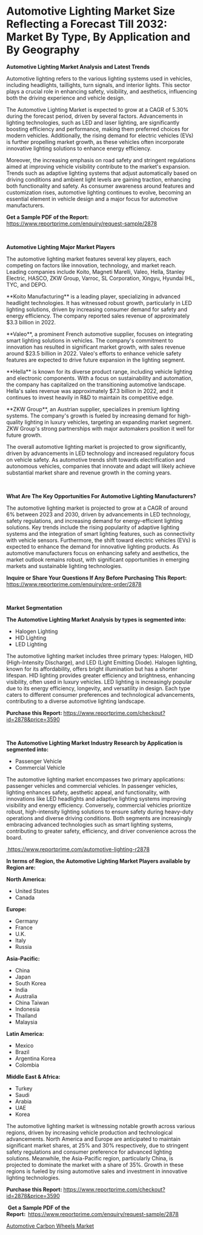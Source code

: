 <p><h1>Automotive Lighting Market Size Reflecting a Forecast Till 2032: Market By Type, By Application and By Geography</h1></p><p><strong>Automotive Lighting Market Analysis and Latest Trends</strong></p>
<p><p>Automotive lighting refers to the various lighting systems used in vehicles, including headlights, taillights, turn signals, and interior lights. This sector plays a crucial role in enhancing safety, visibility, and aesthetics, influencing both the driving experience and vehicle design.</p><p>The Automotive Lighting Market is expected to grow at a CAGR of 5.30% during the forecast period, driven by several factors. Advancements in lighting technologies, such as LED and laser lighting, are significantly boosting efficiency and performance, making them preferred choices for modern vehicles. Additionally, the rising demand for electric vehicles (EVs) is further propelling market growth, as these vehicles often incorporate innovative lighting solutions to enhance energy efficiency.</p><p>Moreover, the increasing emphasis on road safety and stringent regulations aimed at improving vehicle visibility contribute to the market's expansion. Trends such as adaptive lighting systems that adjust automatically based on driving conditions and ambient light levels are gaining traction, enhancing both functionality and safety. As consumer awareness around features and customization rises, automotive lighting continues to evolve, becoming an essential element in vehicle design and a major focus for automotive manufacturers.</p></p>
<p><strong>Get a Sample PDF of the Report:&nbsp;</strong> <a href="https://www.reportprime.com/enquiry/request-sample/2878?utm_campaign=2956&utm_medium=2&utm_source=Github&utm_content=ia&utm_term=17032025&utm_id=automotive-lighting">https://www.reportprime.com/enquiry/request-sample/2878</a></p>
<p>&nbsp;</p>
<p><strong>Automotive Lighting Major Market Players</strong></p>
<p><p>The automotive lighting market features several key players, each competing on factors like innovation, technology, and market reach. Leading companies include Koito, Magneti Marelli, Valeo, Hella, Stanley Electric, HASCO, ZKW Group, Varroc, SL Corporation, Xingyu, Hyundai IHL, TYC, and DEPO.</p><p>**Koito Manufacturing** is a leading player, specializing in advanced headlight technologies. It has witnessed robust growth, particularly in LED lighting solutions, driven by increasing consumer demand for safety and energy efficiency. The company reported sales revenue of approximately $3.3 billion in 2022.</p><p>**Valeo**, a prominent French automotive supplier, focuses on integrating smart lighting solutions in vehicles. The company's commitment to innovation has resulted in significant market growth, with sales revenue around $23.5 billion in 2022. Valeo's efforts to enhance vehicle safety features are expected to drive future expansion in the lighting segment.</p><p>**Hella** is known for its diverse product range, including vehicle lighting and electronic components. With a focus on sustainability and automation, the company has capitalized on the transitioning automotive landscape. Hella's sales revenue was approximately $7.3 billion in 2022, and it continues to invest heavily in R&D to maintain its competitive edge.</p><p>**ZKW Group**, an Austrian supplier, specializes in premium lighting systems. The company's growth is fueled by increasing demand for high-quality lighting in luxury vehicles, targeting an expanding market segment. ZKW Group's strong partnerships with major automakers position it well for future growth.</p><p>The overall automotive lighting market is projected to grow significantly, driven by advancements in LED technology and increased regulatory focus on vehicle safety. As automotive trends shift towards electrification and autonomous vehicles, companies that innovate and adapt will likely achieve substantial market share and revenue growth in the coming years.</p></p>
<p>&nbsp;</p>
<p><strong>What Are The Key Opportunities For Automotive Lighting Manufacturers?</strong></p>
<p><p>The automotive lighting market is projected to grow at a CAGR of around 6% between 2023 and 2030, driven by advancements in LED technology, safety regulations, and increasing demand for energy-efficient lighting solutions. Key trends include the rising popularity of adaptive lighting systems and the integration of smart lighting features, such as connectivity with vehicle sensors. Furthermore, the shift toward electric vehicles (EVs) is expected to enhance the demand for innovative lighting products. As automotive manufacturers focus on enhancing safety and aesthetics, the market outlook remains robust, with significant opportunities in emerging markets and sustainable lighting technologies.</p></p>
<p><strong>Inquire or Share Your Questions If Any Before Purchasing This Report:</strong> <a href="https://www.reportprime.com/enquiry/pre-order/2878?utm_campaign=2956&utm_medium=2&utm_source=Github&utm_content=ia&utm_term=17032025&utm_id=automotive-lighting">https://www.reportprime.com/enquiry/pre-order/2878</a></p>
<p>&nbsp;</p>
<p><strong>Market Segmentation</strong></p>
<p><strong>The Automotive Lighting Market Analysis by types is segmented into:</strong></p>
<p><ul><li>Halogen Lighting</li><li>HID Lighting</li><li>LED Lighting</li></ul></p>
<p><p>The automotive lighting market includes three primary types: Halogen, HID (High-Intensity Discharge), and LED (Light Emitting Diode). Halogen lighting, known for its affordability, offers bright illumination but has a shorter lifespan. HID lighting provides greater efficiency and brightness, enhancing visibility, often used in luxury vehicles. LED lighting is increasingly popular due to its energy efficiency, longevity, and versatility in design. Each type caters to different consumer preferences and technological advancements, contributing to a diverse automotive lighting landscape.</p></p>
<p><strong>Purchase this Report:&nbsp;</strong><a href="https://www.reportprime.com/checkout?id=2878&price=3590&utm_campaign=2956&utm_medium=2&utm_source=Github&utm_content=ia&utm_term=17032025&utm_id=automotive-lighting">https://www.reportprime.com/checkout?id=2878&price=3590</a></p>
<p>&nbsp;</p>
<p><strong>The Automotive Lighting Market Industry Research by Application is segmented into:</strong></p>
<p><ul><li>Passenger Vehicle</li><li>Commercial Vehicle</li></ul></p>
<p><p>The automotive lighting market encompasses two primary applications: passenger vehicles and commercial vehicles. In passenger vehicles, lighting enhances safety, aesthetic appeal, and functionality, with innovations like LED headlights and adaptive lighting systems improving visibility and energy efficiency. Conversely, commercial vehicles prioritize robust, high-intensity lighting solutions to ensure safety during heavy-duty operations and diverse driving conditions. Both segments are increasingly embracing advanced technologies such as smart lighting systems, contributing to greater safety, efficiency, and driver convenience across the board.</p></p>
<p><a href="https://www.reportprime.com/automotive-lighting-r2878?utm_campaign=2956&utm_medium=2&utm_source=Github&utm_content=ia&utm_term=17032025&utm_id=automotive-lighting">&nbsp;https://www.reportprime.com/automotive-lighting-r2878</a></p>
<p><strong>In terms of Region, the Automotive Lighting Market Players available by Region are:</strong></p>
<p>
    <p> <strong> North America: </strong>
        <ul>
            <li>United States</li>
            <li>Canada</li>
        </ul>
        </p> 
    <p> <strong> Europe: </strong>
        <ul>
            <li>Germany</li>
            <li>France</li>
            <li>U.K.</li>
            <li>Italy</li>
            <li>Russia</li>
        </ul>
        </p> 
    <p> <strong> Asia-Pacific: </strong>
        <ul>
            <li>China</li>
            <li>Japan</li>
            <li>South Korea</li>
            <li>India</li>
            <li>Australia</li>
            <li>China Taiwan</li>
            <li>Indonesia</li>
            <li>Thailand</li>
            <li>Malaysia</li>
        </ul>
        </p> 
    <p> <strong> Latin America: </strong>
        <ul>
            <li>Mexico</li>
            <li>Brazil</li>
            <li>Argentina Korea</li>
            <li>Colombia</li>
        </ul>
        </p> 
    <p> <strong> Middle East & Africa: </strong>
        <ul>
            <li>Turkey</li>
            <li>Saudi</li>
            <li>Arabia</li>
            <li>UAE</li>
            <li>Korea</li>
        </ul>
    </p>
    </p>
<p><p>The automotive lighting market is witnessing notable growth across various regions, driven by increasing vehicle production and technological advancements. North America and Europe are anticipated to maintain significant market shares, at 25% and 30% respectively, due to stringent safety regulations and consumer preference for advanced lighting solutions. Meanwhile, the Asia-Pacific region, particularly China, is projected to dominate the market with a share of 35%. Growth in these regions is fueled by rising automotive sales and investment in innovative lighting technologies.</p></p>
<p><strong>Purchase this Report: </strong><a href="https://www.reportprime.com/checkout?id=2878&price=3590&utm_campaign=2956&utm_medium=2&utm_source=Github&utm_content=ia&utm_term=17032025&utm_id=automotive-lighting">https://www.reportprime.com/checkout?id=2878&price=3590</a></p>
<p>&nbsp;<strong>Get a Sample PDF of the Report:&nbsp;&nbsp;</strong><a href="https://www.reportprime.com/enquiry/request-sample/2878?utm_campaign=2956&utm_medium=2&utm_source=Github&utm_content=ia&utm_term=17032025&utm_id=automotive-lighting">https://www.reportprime.com/enquiry/request-sample/2878</a></p>
<p><strong></strong></p>
<p><p><a href="https://github.com/carylgrinko/Market-Research-Report-List-1/blob/main/automotive-carbon-wheels-market.md?utm_campaign=2956&utm_medium=2&utm_source=Github&utm_content=ia&utm_term=17032025&utm_id=automotive-lighting">Automotive Carbon Wheels Market</a></p></p>